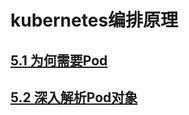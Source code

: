 # kubernetes编排原理

## [5.1 为何需要Pod](https://masha-note.github.io/kubernetes-analyse/chapter_5_1.html)

## [5.2 深入解析Pod对象](https://masha-note.github.io/kubernetes-analyse/chapter_5_2.html)





